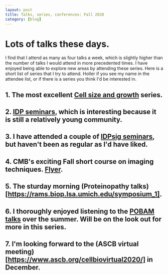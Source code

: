 ```yaml
---
layout: post
title: Talks, series, conferences: Fall 2020
category: [blog]
---
```

# Lots of talks these days.

I find that I attend as many as four talks a week, which is slightly higher than the number of talks I would attend in more precedented times. I have enjoyed being able to explore new areas by attending these series.
Here is a short list of series that I try to attend. Holler if you see my name in the attendee list, or if there is a series you think I'd be interested in.

## 1. The most excellent [Cell size and growth](https://researchseminars.org/seminar/size-and-growth) series.

## 2. [IDP seminars](http://idpseminars.com/), which is interesting because it is still a relatively young community.

## 3. I have attended a couple of [IDPsig seminars](https://idpsig.weebly.com/about.html), but haven't been as regular as I'd have liked.

## 4. CMB's exciting Fall short course on imaging techniques. [Flyer](https://github.com/ameyajalihal/ameyajalihal.github.io/tree/master/assets/Fall2020CMB630Flyer.pdf).

## 5. The sturday morning (Proteinopathy talks)[https://rams.biop.lsa.umich.edu/symposium_1].

## 6. I thoroughly enjoyed listening to the [POBAM talks](https://easychair.org/cfp/POBAM2020) over the summer. Will be on the look out for more in this series.

## 7. I'm looking forward to the (ASCB virtual meeting)[https://www.ascb.org/cellbiovirtual2020/] in December.


